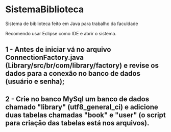 # SistemaBiblioteca
 Sistema de biblioteca feito em Java para trabalho da faculdade
 
 Recomendo usar Eclipse como IDE e abrir o sistema.
 
 <h2>1 - Antes de iniciar vá no arquivo ConnectionFactory.java (Library/src/br/com/library/factory) e revise os dados para a conexão no banco de dados (usuário e senha);<h2/>
 <h2>2 - Crie no banco MySql um banco de dados chamado "library" (utf8_general_ci) e adicione duas tabelas chamadas "book" e "user" (o script para criação das tabelas está nos arquivos).<h2/>
